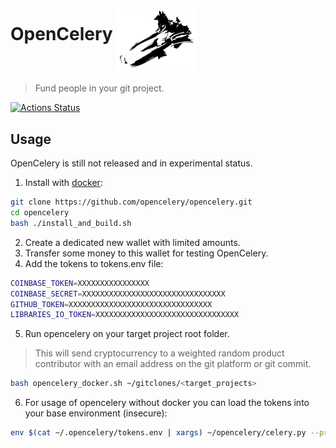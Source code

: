 # OpenCelery <img align="middle" src="./docs/celery_logo.svg" width="128">  
> Fund people in your git project.

[![Actions Status](https://github.com/protontypes/opencelery/workflows/docker_run/badge.svg)](https://github.com/protontypes/opencelery/actions)  
## Usage
OpenCelery is still not released and in experimental status.

1. Install with [docker](https://docs.docker.com/install/linux/docker-ce/ubuntu/):

```bash
git clone https://github.com/opencelery/opencelery.git
cd opencelery
bash ./install_and_build.sh
```
2. Create a dedicated new wallet with limited amounts.       
3. Transfer some money to this wallet for testing OpenCelery.      
4. Add the tokens to tokens.env file:      

```bash
COINBASE_TOKEN=XXXXXXXXXXXXXXXX
COINBASE_SECRET=XXXXXXXXXXXXXXXXXXXXXXXXXXXXXXXX
GITHUB_TOKEN=XXXXXXXXXXXXXXXXXXXXXXXXXXXXXXXX
LIBRARIES_IO_TOKEN=XXXXXXXXXXXXXXXXXXXXXXXXXXXXXXXX
```

5. Run opencelery on your target project root folder.      
> This will send cryptocurrency to a weighted random product contributor with an email address on the git platform or git commit.    

```bash
bash opencelery_docker.sh ~/gitclones/<target_projects>
```

6. For usage of opencelery without docker you can load the tokens into your base environment (insecure):

```bash
env $(cat ~/.opencelery/tokens.env | xargs) ~/opencelery/celery.py --project=$PROJECT_DIR_TO_SCAN
```
